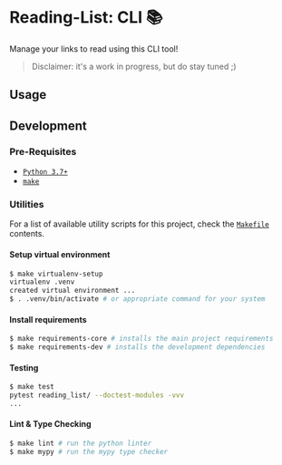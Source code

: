 <!-- markdownlint-disable-next-line no-trailing-punctuation -->
# Reading-List: CLI :books:

Manage your links to read using this CLI tool!  

> Disclaimer: it's a work in progress, but do stay tuned ;)

## Usage

<!-- To be defined -->

## Development

### Pre-Requisites

- [`Python 3.7+`](https://www.python.org/downloads/)
- [`make`](https://www.gnu.org/software/make/)

### Utilities

For a list of available utility scripts for this project,
check the [`Makefile`](./Makefile) contents.

#### Setup virtual environment

```bash
$ make virtualenv-setup
virtualenv .venv
created virtual environment ...
$ . .venv/bin/activate # or appropriate command for your system
```

#### Install requirements

```bash
$ make requirements-core # installs the main project requirements
$ make requirements-dev # installs the development dependencies
```

#### Testing

```bash
$ make test
pytest reading_list/ --doctest-modules -vvv
...
```

#### Lint & Type Checking

```bash
$ make lint # run the python linter
$ make mypy # run the mypy type checker
```
